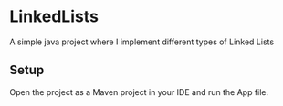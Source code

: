 # LinkedLists

A simple java project where I implement different types of Linked Lists <br>

## Setup

Open the project as a Maven project in your IDE and run the App file.
